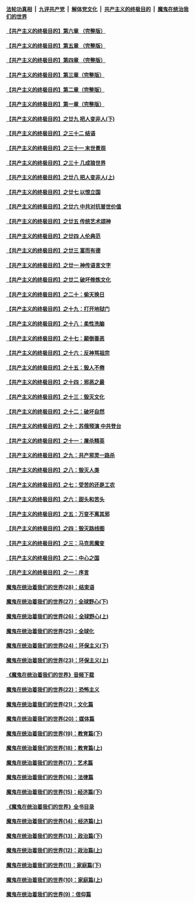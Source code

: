 ####  [法轮功真相](../../../../basic/blob/master/README.md?t=06011131) &nbsp;|&nbsp; [九评共产党](../../../../9ping.md/blob/master/README.md?t=06011131) &nbsp;|&nbsp; [解体党文化](../../../../jtdwh.md/blob/master/README.md?t=06011131)  &nbsp;|&nbsp; [共产主义的终极目的](../../../../gczydzjmd.md/blob/master/README.md?t=06011131) &nbsp;|&nbsp; [魔鬼在统治我们的世界](../../../../mgztzwmdsj.md/blob/master/README.md?t=06011131) 

#### [【共产主义的终极目的】第六章 （完整版）](../pages/nsc422/n11428913.md?t=06011131) 

#### [【共产主义的终极目的】第五章 （完整版）](../pages/nsc422/n11428912.md?t=06011131) 

#### [【共产主义的终极目的】第四章 （完整版）](../pages/nsc422/n11428907.md?t=06011131) 

#### [【共产主义的终极目的】第三章（完整版）](../pages/nsc422/n11428848.md?t=06011131) 

#### [【共产主义的终极目的】第二章（完整版）](../pages/nsc422/n11428831.md?t=06011131) 

#### [【共产主义的终极目的】第一章（完整版）](../pages/nsc422/n11417651.md?t=06011131) 

#### [【共产主义的终极目的】之廿九 把人变非人(下)](../pages/nsc422/n11344140.md?t=06011131) 

#### [【共产主义的终极目的】之三十二 结语](../pages/nsc422/n11360535.md?t=06011131) 

#### [【共产主义的终极目的】之三十一 末世景观](../pages/nsc422/n11351129.md?t=06011131) 

#### [【共产主义的终极目的】之三十 几成狼世界](../pages/nsc422/n11348280.md?t=06011131) 

#### [【共产主义的终极目的】之廿八 把人变非人(上)](../pages/nsc422/n11340492.md?t=06011131) 

#### [【共产主义的终极目的】之廿七 以恨立国](../pages/nsc422/n11336944.md?t=06011131) 

#### [【共产主义的终极目的】之廿六 中共对抗普世价值](../pages/nsc422/n11324785.md?t=06011131) 

#### [【共产主义的终极目的】之廿五 传统艺术颂神](../pages/nsc422/n11296396.md?t=06011131) 

#### [【共产主义的终极目的】之廿四 人伦典范](../pages/nsc422/n11296397.md?t=06011131) 

#### [【共产主义的终极目的】之廿三 富而有德](../pages/nsc422/n11283598.md?t=06011131) 

#### [【共产主义的终极目的】之廿一 神传语言文字](../pages/nsc422/n11263265.md?t=06011131) 

#### [【共产主义的终极目的】之廿二 破坏修炼文化](../pages/nsc422/n11245728.md?t=06011131) 

#### [【共产主义的终极目的】之二十：偷天换日](../pages/nsc422/n11238846.md?t=06011131) 

#### [【共产主义的终极目的】之十九：打开地狱门](../pages/nsc422/n11206376.md?t=06011131) 

#### [【共产主义的终极目的】之十八：柔性洗脑](../pages/nsc422/n11199994.md?t=06011131) 

#### [【共产主义的终极目的】之十七：颠倒善恶](../pages/nsc422/n11179782.md?t=06011131) 

#### [【共产主义的终极目的】之十六：反神骂祖宗](../pages/nsc422/n11166798.md?t=06011131) 

#### [【共产主义的终极目的】之十五：毁人不倦](../pages/nsc422/n11166792.md?t=06011131) 

#### [【共产主义的终极目的】之十四：邪恶之最](../pages/nsc422/n11150249.md?t=06011131) 

#### [【共产主义的终极目的】之十三：毁灭文化](../pages/nsc422/n11135227.md?t=06011131) 

#### [【共产主义的终极目的】之十二：破坏自然](../pages/nsc422/n11135214.md?t=06011131) 

#### [【共产主义的终极目的】之十：苏俄预演 中共登台](../pages/nsc422/n11118424.md?t=06011131) 

#### [【共产主义的终极目的】之十一：屠杀精英](../pages/nsc422/n11118442.md?t=06011131) 

#### [【共产主义的终极目的】之九：共产邪灵一路杀](../pages/nsc422/n11114139.md?t=06011131) 

#### [【共产主义的终极目的】之八：毁灭人类](../pages/nsc422/n11108503.md?t=06011131) 

#### [【共产主义的终极目的】之七：受苦的还是工农](../pages/nsc422/n11101809.md?t=06011131) 

#### [【共产主义的终极目的】之六：甜头和苦头](../pages/nsc422/n11096971.md?t=06011131) 

#### [【共产主义的终极目的】之五：万变不离其邪](../pages/nsc422/n11091285.md?t=06011131) 

#### [【共产主义的终极目的】之四：毁灭路线图](../pages/nsc422/n11086284.md?t=06011131) 

#### [【共产主义的终极目的】之三：马克思魔变](../pages/nsc422/n11061941.md?t=06011131) 

#### [【共产主义的终极目的】之二：中心之国](../pages/nsc422/n11047728.md?t=06011131) 

#### [【共产主义的终极目的】之一：序言](../pages/nsc422/n11086077.md?t=06011131) 

#### [魔鬼在统治着我们的世界(28)：结束语](../pages/nsc422/n10936246.md?t=06011131) 

#### [魔鬼在统治着我们的世界(27)：全球野心(下)](../pages/nsc422/n10928319.md?t=06011131) 

#### [魔鬼在统治着我们的世界(26)：全球野心(上)](../pages/nsc422/n10900318.md?t=06011131) 

#### [魔鬼在统治着我们的世界(25)：全球化](../pages/nsc422/n10788205.md?t=06011131) 

#### [魔鬼在统治着我们的世界(24)：环保主义(下)](../pages/nsc422/n10695307.md?t=06011131) 

#### [魔鬼在统治着我们的世界(23)：环保主义(上)](../pages/nsc422/n10688613.md?t=06011131) 

#### [《魔鬼在统治着我们的世界》音频下载](../pages/nsc422/n10635553.md?t=06011131) 

#### [魔鬼在统治着我们的世界(22)：恐怖主义](../pages/nsc422/n10614727.md?t=06011131) 

#### [魔鬼在统治着我们的世界(21)：文化篇](../pages/nsc422/n10597706.md?t=06011131) 

#### [魔鬼在统治着我们的世界(20)：媒体篇](../pages/nsc422/n10586579.md?t=06011131) 

#### [魔鬼在统治着我们的世界(19)：教育篇(下)](../pages/nsc422/n10564808.md?t=06011131) 

#### [魔鬼在统治着我们的世界(18)：教育篇(上)](../pages/nsc422/n10526970.md?t=06011131) 

#### [魔鬼在统治着我们的世界(17)：艺术篇](../pages/nsc422/n10499093.md?t=06011131) 

#### [魔鬼在统治着我们的世界(16)：法律篇](../pages/nsc422/n10485969.md?t=06011131) 

#### [魔鬼在统治着我们的世界(15)：经济篇(下)](../pages/nsc422/n10469975.md?t=06011131) 

#### [《魔鬼在统治着我们的世界》全书目录](../pages/nsc422/n10464261.md?t=06011131) 

#### [魔鬼在统治着我们的世界(14)：经济篇(上)](../pages/nsc422/n10457370.md?t=06011131) 

#### [魔鬼在统治着我们的世界(13)：政治篇(下)](../pages/nsc422/n10448270.md?t=06011131) 

#### [魔鬼在统治着我们的世界(12)：政治篇(上)](../pages/nsc422/n10444576.md?t=06011131) 

#### [魔鬼在统治着我们的世界(11)：家庭篇(下)](../pages/nsc422/n10440961.md?t=06011131) 

#### [魔鬼在统治着我们的世界(10)：家庭篇(上)](../pages/nsc422/n10435448.md?t=06011131) 

#### [魔鬼在统治着我们的世界(9)：信仰篇](../pages/nsc422/n10432159.md?t=06011131) 


